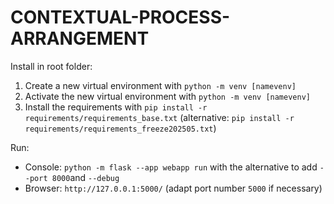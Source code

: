 # CONTEXTUAL-PROCESS-ARRANGEMENT

Install in root folder:
1. Create a new virtual environment with `python -m venv [namevenv]`
2. Activate the new virtual environment with `python -m venv [namevenv]`
3. Install the requirements with `pip install -r requirements/requirements_base.txt` (alternative: `pip install -r requirements/requirements_freeze202505.txt`)

Run:
* Console: `python -m flask --app webapp run` with the alternative to add `--port 8000`and  `--debug`
* Browser: `http://127.0.0.1:5000/` (adapt port number `5000` if necessary)